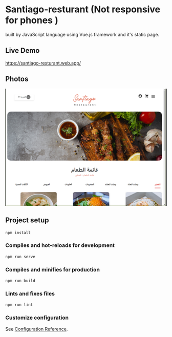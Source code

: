 # Santiago-resturant (Not responsive for phones )
 built by JavaScript language using Vue.js framework and it's static page.


## Live Demo 

https://santiago-resturant.web.app/


## Photos

![alt text](https://github.com/ThamerAlluqmani/Santiago-restaurant/blob/main/pics/Capture1.PNG?raw=true)  




## Project setup
```
npm install
```

### Compiles and hot-reloads for development
```
npm run serve
```

### Compiles and minifies for production
```
npm run build
```

### Lints and fixes files
```
npm run lint
```

### Customize configuration
See [Configuration Reference](https://cli.vuejs.org/config/).
